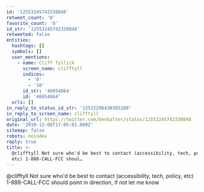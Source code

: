 ```yaml
---
id: '12553245742338048'
retweet_count: '0'
favorite_count: '0'
id_str: '12553245742338048'
retweeted: false
entities:
  hashtags: []
  symbols: []
  user_mentions:
    - name: Cliff Tyllick
      screen_name: clifftyll
      indices:
        - '0'
        - '10'
      id_str: '46054864'
      id: '46054864'
  urls: []
in_reply_to_status_id_str: '12522296430305280'
in_reply_to_screen_name: clifftyll
original_url: https://twitter.com/benbalter/status/12553245742338048
date: '2010-12-08T17:05:01.000Z'
sitemap: false
robots: noindex
reply: true
title: >-
  @clifftyll Not sure who'd be best to contact (accessibility, tech, policy,
  etc) 1-888-CALL-FCC shoul…
---
```


@clifftyll Not sure who'd be best to contact (accessibility, tech, policy, etc) 1-888-CALL-FCC should point in direction, if not let me know